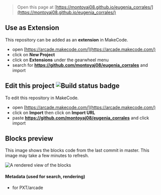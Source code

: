  


> Open this page at [https://montoyaj08.github.io/eugenia_corrales/](https://montoyaj08.github.io/eugenia_corrales/)

## Use as Extension

This repository can be added as an **extension** in MakeCode.

* open [https://arcade.makecode.com/](https://arcade.makecode.com/)
* click on **New Project**
* click on **Extensions** under the gearwheel menu
* search for **https://github.com/montoyaj08/eugenia_corrales** and import

## Edit this project ![Build status badge](https://github.com/montoyaj08/eugenia_corrales/workflows/MakeCode/badge.svg)

To edit this repository in MakeCode.

* open [https://arcade.makecode.com/](https://arcade.makecode.com/)
* click on **Import** then click on **Import URL**
* paste **https://github.com/montoyaj08/eugenia_corrales** and click import

## Blocks preview

This image shows the blocks code from the last commit in master.
This image may take a few minutes to refresh.

![A rendered view of the blocks](https://github.com/montoyaj08/eugenia_corrales/raw/master/.github/makecode/blocks.png)

#### Metadata (used for search, rendering)

* for PXT/arcade
<script src="https://makecode.com/gh-pages-embed.js"></script><script>makeCodeRender("{{ site.makecode.home_url }}", "{{ site.github.owner_name }}/{{ site.github.repository_name }}");</script>
